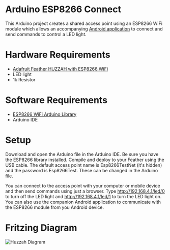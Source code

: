 # Arduino ESP8266 Connect

This Arduino project creates a shared access point using an ESP8266 WiFi module which allows an accompanying [Android application](https://github.com/thanksmister/android-esp8266-connect) to connect and send commands to control a LED light. 

# Hardware Requirements
- [Adafruit Feather HUZZAH with ESP8266 WiFi](https://www.adafruit.com/product/2821)
- LED light
- 1k Resistor

# Software Requirements

- [ESP8266 WiFi Arduino Library](https://github.com/esp8266/Arduino/tree/master/doc/esp8266wifi)
- Arduino IDE

# Setup

Download and open the Arduino file in the Arduino IDE.  Be sure you have the ESP8266 library installed.  Compile and deploy to your Feather using the USB cable.  The default access point name is Esp8266TestNet (it's hidden) and the password is Esp8266Test.  These can be changed in the Arduino file.   

You can connect to the access point with your computer or mobile device and then send commands using just a browser. Type http://192.168.4.1/led/0 to turn off the LED light and http://192.168.4.1/led/1 to turn the LED light on.   You can also use the companion Android application to communicate with the ESP8266 module from you Android device. 

# Fritzing Diagram

![Huzzah Diagram](https://github.com/thanksmister/arduino-ESP8266-connect/blob/master/Huzzah_bb.png)
